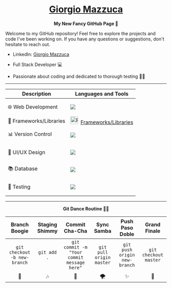 <h1 align="center">
  <b style="text-transform: capitalize;"><a href="https://www.linkedin.com/in/giorgio-mazzuca/">Giorgio Mazzuca</a></b> 
</h1> 
 
<p align="center">
  <b>My New Fancy GitHub Page 🚀</b>
</p>

Welcome to my GitHub repository! Feel free to explore the projects and code I've been working on. If you have any questions or suggestions, don't hesitate to reach out.

+ LinkedIn: <a href="https://www.linkedin.com/in/giorgio-mazzuca/">Giorgio Mazzuca</a>

+ Full Stack Developer 💻

+ Passionate about coding and dedicated to thorough testing 🧑‍💻

---



| Description         |Languages and Tools |
| ------------------- | -------- |
🌐 Web Development|  <p><a href="https://skillicons.dev"><img src="https://skillicons.dev/icons?i=html,css,js,nodejs,ruby" /></a></p>|
| 📱 Frameworks/Libraries | <div style="white-space: nowrap;"><a href="https://skillicons.dev"><img src="https://skillicons.dev/icons?i=angular,react,rails,vue,typescript"  alt="Frameworks/Libraries" style="width: 24px; height: 24px; margin-right: 8px;" />Frameworks/Libraries</a></div> |
📊  Version Control|  <p><a href="https://skillicons.dev"><img src="https://skillicons.dev/icons?i=git,github" /></a></p>|
🎨 UI/UX Design |  <p><a href="https://skillicons.dev"><img src="https://skillicons.dev/icons?i=figma" /></a></p>|
📚 Database |  <p><a href="https://skillicons.dev"><img src="https://skillicons.dev/icons?i=postgres,sqlite" /></a></p>|
🧪 Testing      |  <p><a href="https://skillicons.dev"><img src="https://skillicons.dev/icons?i=grafana" /></a></p>|
 
---

<p align="center">
  <b>Git Dance Routine 🕺💃</b> 
</p>
                                                         
| Branch Boogie                        | Staging Shimmy                        | Commit Cha-Cha                       | Sync Samba                           | Push Paso Doble                      | Grand Finale                         |
| :--------:                           | :--------:                            | :--------:                           | :--------:                           | :--------:                           | :--------:                           |
| `git checkout -b new-branch`         | `git add .`                           | `git commit -m "Your commit message here"` | `git pull origin master`            | `git push origin new-branch`        | `git checkout master`               |
|   🎵                                  |   🎶                                  |   🚀                                  |   🌪️                                |   ✨                                  |   🌈                                 |


